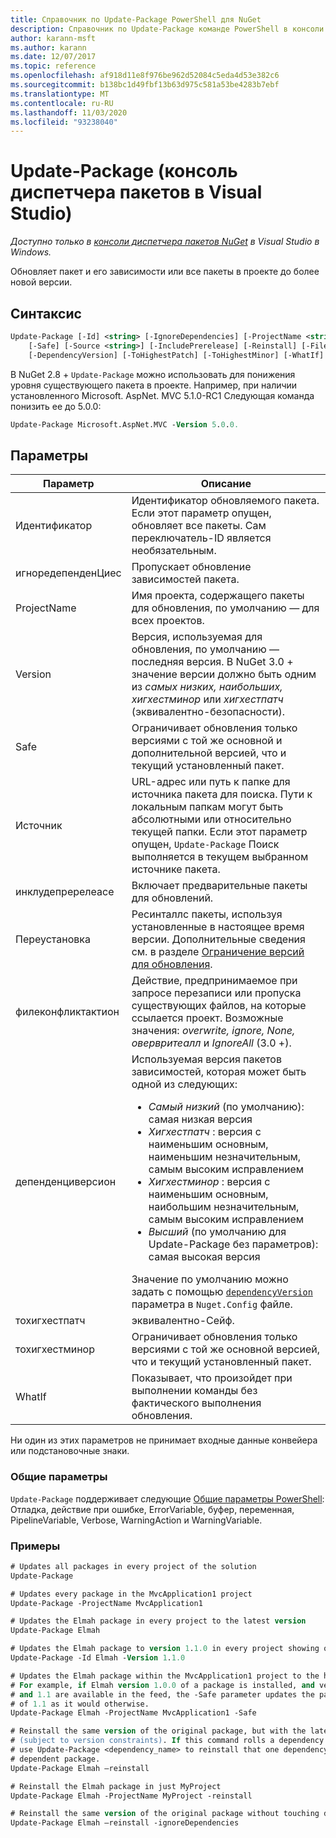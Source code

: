 ```yaml
---
title: Справочник по Update-Package PowerShell для NuGet
description: Справочник по Update-Package команде PowerShell в консоли диспетчера пакетов NuGet в Visual Studio.
author: karann-msft
ms.author: karann
ms.date: 12/07/2017
ms.topic: reference
ms.openlocfilehash: af918d11e8f976be962d52084c5eda4d53e382c6
ms.sourcegitcommit: b138bc1d49fbf13b63d975c581a53be4283b7ebf
ms.translationtype: MT
ms.contentlocale: ru-RU
ms.lasthandoff: 11/03/2020
ms.locfileid: "93238040"
---
```

# <a name="update-package-package-manager-console-in-visual-studio"></a>Update-Package (консоль диспетчера пакетов в Visual Studio)

*Доступно только в [консоли диспетчера пакетов NuGet](../../consume-packages/install-use-packages-powershell.md) в Visual Studio в Windows.*

Обновляет пакет и его зависимости или все пакеты в проекте до более новой версии.

## <a name="syntax"></a>Синтаксис

```ps
Update-Package [-Id] <string> [-IgnoreDependencies] [-ProjectName <string>] [-Version <string>]
    [-Safe] [-Source <string>] [-IncludePrerelease] [-Reinstall] [-FileConflictAction]
    [-DependencyVersion] [-ToHighestPatch] [-ToHighestMinor] [-WhatIf] [<CommonParameters>]
```

В NuGet 2.8 + `Update-Package` можно использовать для понижения уровня существующего пакета в проекте. Например, при наличии установленного Microsoft. AspNet. MVC 5.1.0-RC1 Следующая команда понизить ее до 5.0.0:

```ps
Update-Package Microsoft.AspNet.MVC -Version 5.0.0.
```

## <a name="parameters"></a>Параметры

|  Параметр | Описание |
| --- | --- |
| Идентификатор | Идентификатор обновляемого пакета. Если этот параметр опущен, обновляет все пакеты. Сам переключатель-ID является необязательным. |
| игноредепенденЦиес | Пропускает обновление зависимостей пакета. |
| ProjectName | Имя проекта, содержащего пакеты для обновления, по умолчанию — для всех проектов. |
| Version | Версия, используемая для обновления, по умолчанию — последняя версия. В NuGet 3.0 + значение версии должно быть одним из *самых низких, наибольших, хигхестминор* или *хигхестпатч* (эквивалентно-безопасности). |
| Safe | Ограничивает обновления только версиями с той же основной и дополнительной версией, что и текущий установленный пакет. |
| Источник | URL-адрес или путь к папке для источника пакета для поиска. Пути к локальным папкам могут быть абсолютными или относительно текущей папки. Если этот параметр опущен, `Update-Package` Поиск выполняется в текущем выбранном источнике пакета. |
| инклудепререлеасе | Включает предварительные пакеты для обновлений. |
| Переустановка | Ресинталлс пакеты, используя установленные в настоящее время версии. Дополнительные сведения см. в разделе [Ограничение версий для обновления](../../consume-packages/reinstalling-and-updating-packages.md). |
| филеконфликтактион | Действие, предпринимаемое при запросе перезаписи или пропуска существующих файлов, на которые ссылается проект. Возможные значения: *overwrite, ignore, None, овервритеалл* и *IgnoreAll* (3.0 +). |
| депенденциверсион | Используемая версия пакетов зависимостей, которая может быть одной из следующих:<br/><ul><li>*Самый низкий* (по умолчанию): самая низкая версия</li><li>*Хигхестпатч* : версия с наименьшим основным, наименьшим незначительным, самым высоким исправлением</li><li>*Хигхестминор* : версия с наименьшим основным, наибольшим незначительным, самым высоким исправлением</li><li>*Высший* (по умолчанию для Update-Package без параметров): самая высокая версия</li></ul>Значение по умолчанию можно задать с помощью [`dependencyVersion`](../nuget-config-file.md#config-section) параметра в `Nuget.Config` файле. |
| тохигхестпатч | эквивалентно-Сейф. |
| тохигхестминор | Ограничивает обновления только версиями с той же основной версией, что и текущий установленный пакет. |
| WhatIf | Показывает, что произойдет при выполнении команды без фактического выполнения обновления. |

Ни один из этих параметров не принимает входные данные конвейера или подстановочные знаки.

### <a name="common-parameters"></a>Общие параметры

`Update-Package` поддерживает следующие [Общие параметры PowerShell](/powershell/module/microsoft.powershell.core/about/about_commonparameters): Отладка, действие при ошибке, ErrorVariable, буфер, переменная, PipelineVariable, Verbose, WarningAction и WarningVariable.

### <a name="examples"></a>Примеры

```ps
# Updates all packages in every project of the solution
Update-Package

# Updates every package in the MvcApplication1 project
Update-Package -ProjectName MvcApplication1

# Updates the Elmah package in every project to the latest version
Update-Package Elmah

# Updates the Elmah package to version 1.1.0 in every project showing optional -Id usage
Update-Package -Id Elmah -Version 1.1.0

# Updates the Elmah package within the MvcApplication1 project to the highest "safe" version.
# For example, if Elmah version 1.0.0 of a package is installed, and versions 1.0.1, 1.0.2,
# and 1.1 are available in the feed, the -Safe parameter updates the package to 1.0.2 instead
# of 1.1 as it would otherwise.
Update-Package Elmah -ProjectName MvcApplication1 -Safe

# Reinstall the same version of the original package, but with the latest version of dependencies
# (subject to version constraints). If this command rolls a dependency back to an earlier version,
# use Update-Package <dependency_name> to reinstall that one dependency without affecting the
# dependent package.
Update-Package Elmah –reinstall 

# Reinstall the Elmah package in just MyProject
Update-Package Elmah -ProjectName MyProject -reinstall

# Reinstall the same version of the original package without touching dependencies.
Update-Package Elmah –reinstall -ignoreDependencies
```
